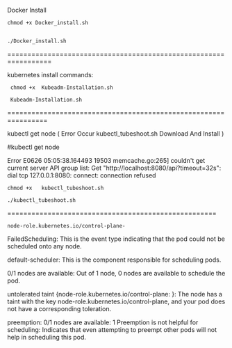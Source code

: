 Docker Install 


    chmod +x Docker_install.sh

  
    ./Docker_install.sh

=================================================================






kubernetes install commands:

     chmod +x  Kubeadm-Installation.sh
  
     Kubeadm-Installation.sh

================================================================

kubectl get node (   Error Occur  kubectl_tubeshoot.sh  Download And Install    )



#kubectl get node




Error
E0626 05:05:38.164493   19503 memcache.go:265] couldn't get current server API group list: Get "http://localhost:8080/api?timeout=32s": dial tcp 127.0.0.1:8080: connect: connection refused



  


    chmod +x   kubectl_tubeshoot.sh
          
    ./kubectl_tubeshoot.sh


====================================================

    node-role.kubernetes.io/control-plane-


FailedScheduling: This is the event type indicating that the pod could not be scheduled onto any node.

default-scheduler: This is the component responsible for scheduling pods.

0/1 nodes are available: Out of 1 node, 0 nodes are available to schedule the pod.

untolerated taint {node-role.kubernetes.io/control-plane: }: The node has a taint with the key node-role.kubernetes.io/control-plane, and your pod does not have a corresponding toleration.

preemption: 0/1 nodes are available: 1 Preemption is not helpful for scheduling: Indicates that even attempting to preempt other pods will not help in scheduling this pod.
